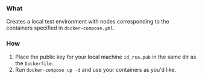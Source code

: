 ### What
Creates a local test environment with nodes corresponding to the containers specified in `docker-compose.yml`. 

### How

1. Place the public key for your local machine `id_rsa.pub` in the same dir as the `Dockerfile`. 
2. Run `docker-compose up -d` and use your containers as you'd like.